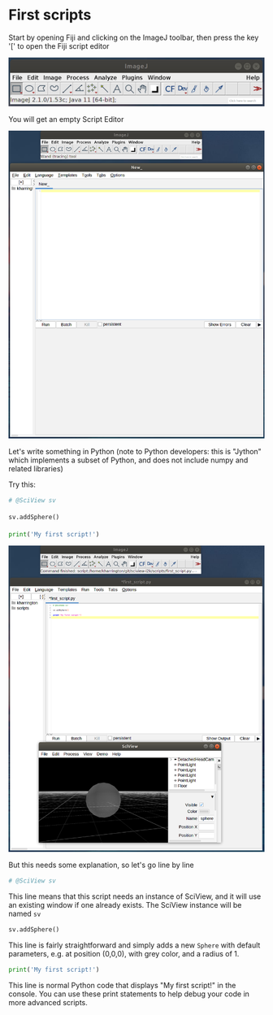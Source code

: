 # First scripts

Start by opening Fiji and clicking on the ImageJ toolbar, then press the key '\[' to open the Fiji script editor

![](../.gitbook/assets/imagej-toolbar.png)

You will get an empty Script Editor

![](../.gitbook/assets/script-editor.png)

Let's write something in Python \(note to Python developers: this is "Jython" which implements a subset of Python, and does not include numpy and related libraries\)

Try this:

```python
# @SciView sv

sv.addSphere()

print('My first script!')
```

![](../.gitbook/assets/script-add-sphere.png)

But this needs some explanation, so let's go line by line

```python
# @SciView sv
```

This line means that this script needs an instance of SciView, and it will use an existing window if one already exists. The SciView instance will be named `sv`

```python
sv.addSphere()
```

This line is fairly straightforward and simply adds a new `Sphere` with default parameters, e.g. at position \(0,0,0\), with grey color, and a radius of 1.

```python
print('My first script!')
```

This line is normal Python code that displays "My first script!" in the console. You can use these print statements to help debug your code in more advanced scripts.

